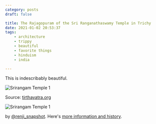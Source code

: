 ```yaml
---
category: posts
draft: false

title: The Rajagopuram of the Sri Ranganathaswamy Temple in Trichy
date: 2021-01-02 20:53:37
tags:
    - architecture
    - trippy
    - beautiful
    - favorite things
    - hinduism
    - india
    
---
```


This is indescribably beautiful. 

![Srirangam Temple 1](/misc/s/srirangam.jpg)

Source: [tirthayatra.org](https://www.tirthayatra.org/)

![Srirangam Temple 1](/misc/s/srirangam-2.jpg)

by [@renji_snapshot](https://www.flickr.com/photos/renji_snapshot/33698055525). Here's [more information and history](https://www.tirthayatra.org/srirangam-temple/).
